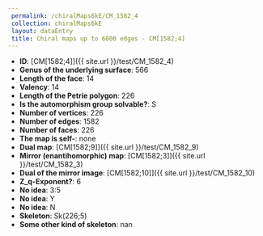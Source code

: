 ```yaml
--- 
 permalink: /chiralMaps6kE/CM_1582_4 
 collection: chiralMaps6kE
 layout: dataEntry
 title: Chiral maps up to 6000 edges - CM[1582;4]
---
```


- **ID**: [CM[1582;4]]({{ site.url }}/test/CM_1582_4)
- **Genus of the underlying surface**: 566
- **Length of the face**: 14
- **Valency**: 14
- **Length of the Petrie polygon**: 226
- **Is the automorphism group solvable?**: S
- **Number of vertices**: 226
- **Number of edges**: 1582
- **Number of faces**: 226
- **The map is self-**: none
- **Dual map**: [CM[1582;9]]({{ site.url }}/test/CM_1582_9)
- **Mirror (enantihomorphic) map**: [CM[1582;3]]({{ site.url }}/test/CM_1582_3)
- **Dual of the mirror image**: [CM[1582;10]]({{ site.url }}/test/CM_1582_10)
- **Z_q-Exponent?**: 6
- **No idea**:  3:5
- **No idea**: Y
- **No idea**: N
- **Skeleton**: Sk(226;5)
- **Some other kind of skeleton**: nan

